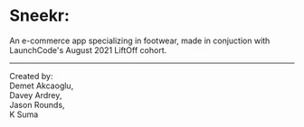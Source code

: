 # Sneekr:

An e-commerce app specializing in footwear, made in conjuction with LaunchCode's August 2021 LiftOff cohort.

<hr>
Created by:
<br>Demet Akcaoglu,
<br>Davey Ardrey,
<br>Jason Rounds,
<br>K Suma
